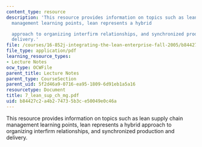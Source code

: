 ```yaml
---
content_type: resource
description: 'This resource provides information on topics such as lean supply chain
  management learning points, lean represents a hybrid

  approach to organizing interfirm relationships, and synchronized production and
  delivery.'
file: /courses/16-852j-integrating-the-lean-enterprise-fall-2005/b84427c2a4b274735b3ce50049e0c46a_7_lean_sup_ch_mg.pdf
file_type: application/pdf
learning_resource_types:
- Lecture Notes
ocw_type: OCWFile
parent_title: Lecture Notes
parent_type: CourseSection
parent_uid: 5f2d46a9-0716-ea95-1809-6d91eb1a5a16
resourcetype: Document
title: 7_lean_sup_ch_mg.pdf
uid: b84427c2-a4b2-7473-5b3c-e50049e0c46a
---
```

This resource provides information on topics such as lean supply chain management learning points, lean represents a hybrid
approach to organizing interfirm relationships, and synchronized production and delivery.

